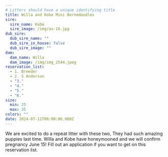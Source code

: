 ```yaml
---
# Litters should have a unique identifying title
title: Willa and Kobe Mini Bernedoodles
sire:
  sire_name: Kobe
  sire_image: /img/as-16.jpg
dub_sire:
  dub_sire_name: ""
  dub_sire_in_house: false
  dub_sire_image: ""
dam:
  dam_name: Willa
  dam_image: /img/img_2544.jpeg
reservation_list:
  - 1. Breeder
  - 2. S Anderson
  - "3."
  - "4."
  - "5."
  - "6."
size:
  min: 25
  max: 35
colors: ""
date: 2024-07-11T06:00:00.000Z
---
```

W﻿e are excited to do a repeat litter with these two, They had such amazing puppies last time. Willa and Kobe have honeymooned and we will confirm pregnancy June 15! Fill out an application if you want to get on this reservation list.